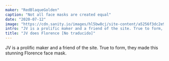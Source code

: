 ```yaml
---
maker: "RedBlaqueGolden"
caption: "Not all face masks are created equal"
date: "2020-07-12"
image: "https://cdn.sanity.io/images/hl5bw8cj/site-content/a5256f3dc2e94bbcaa08f48cb20a072f45d1c95e-1536x1153.jpg"
intro: "JV is a prolific maker and a friend of the site. True to form, they made this stunning Florence face mask."
title: "JV does Florence [No traducido]"
---
```



JV is a prolific maker and a friend of the site. True to form, they made this stunning Florence face mask.

